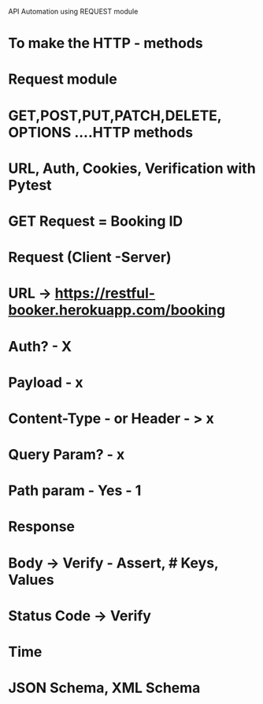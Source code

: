 API Automation using REQUEST module

# To make the HTTP - methods
# Request module
# GET,POST,PUT,PATCH,DELETE, OPTIONS ....HTTP methods
# URL, Auth, Cookies, Verification with Pytest

# GET Request = Booking ID

# Request (Client -Server)

# URL -> https://restful-booker.herokuapp.com/booking
# Auth? - X
# Payload - x
# Content-Type - or Header - > x
# Query Param? - x
# Path param - Yes - 1

# Response
# Body -> Verify - Assert, # Keys, Values
# Status Code -> Verify
# Time
# JSON Schema, XML Schema
